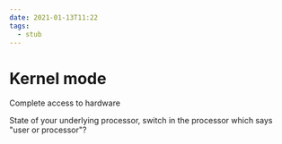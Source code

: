 ```yaml
---
date: 2021-01-13T11:22
tags: 
  - stub
---
```


# Kernel mode

Complete access to hardware

State of your underlying processor, switch in the processor which says "user or processor"?
